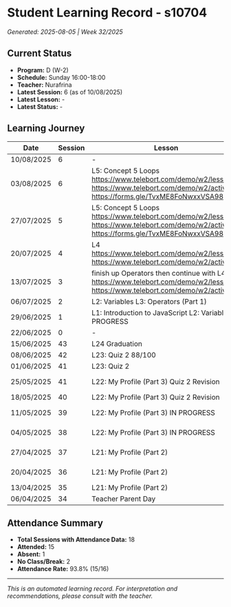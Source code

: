 # Student Learning Record - s10704
*Generated: 2025-08-05 | Week 32/2025*

## Current Status
- **Program:** D (W-2)
- **Schedule:** Sunday 16:00-18:00
- **Teacher:** Nurafrina
- **Latest Session:** 6 (as of 10/08/2025)
- **Latest Lesson:** -
- **Latest Status:** -

## Learning Journey
| Date | Session | Lesson | Attendance | Progress |
|------|---------|--------|------------|----------|
| 10/08/2025 | 6 | - | - | - |
| 03/08/2025 | 6 | L5: Concept 5 Loops https://www.telebort.com/demo/w2/lesson/5 https://www.telebort.com/demo/w2/activity/5  https://forms.gle/TvxME8FoNwxxVSA98 | Nurafrina | Completed |
| 27/07/2025 | 5 | L5: Concept 5 Loops https://www.telebort.com/demo/w2/lesson/5 https://www.telebort.com/demo/w2/activity/5  https://forms.gle/TvxME8FoNwxxVSA98 | Nurafrina | In Progress |
| 20/07/2025 | 4 | L4 https://www.telebort.com/demo/w2/lesson/4 https://www.telebort.com/demo/w2/activity/4 | Nurafrina | Completed |
| 13/07/2025 | 3 | finish up Operators then continue with L4 https://www.telebort.com/demo/w2/lesson/4 https://www.telebort.com/demo/w2/activity/4 | Nurafrina | Completed |
| 06/07/2025 | 2 | L2: Variables  L3: Operators (Part 1) | Nurafrina | Completed |
| 29/06/2025 | 1 | L1: Introduction to JavaScript  L2: Variables IN PROGRESS | Nurafrina | In Progress |
| 22/06/2025 | 0 | - | No Class | - |
| 15/06/2025 | 43 | L24 Graduation | Nurafrina | Graduated |
| 08/06/2025 | 42 | L23: Quiz 2 88/100 | Nurafrina | Completed |
| 01/06/2025 | 41 | L23: Quiz 2 | Absent | - |
| 25/05/2025 | 41 | L22: My Profile (Part 3)  Quiz 2 Revision | Nurafrina | In Progress |
| 18/05/2025 | 40 | L22: My Profile (Part 3)  Quiz 2 Revision | Nurafrina | Completed |
| 11/05/2025 | 39 | L22: My Profile (Part 3) IN PROGRESS | Nurafrina | In Progress |
| 04/05/2025 | 38 | L22: My Profile (Part 3) IN PROGRESS | Nurafrina | In Progress |
| 27/04/2025 | 37 | L21: My Profile (Part 2) | Nurafrina | In Progress |
| 20/04/2025 | 36 | L21: My Profile (Part 2) | Nurafrina | In Progress |
| 13/04/2025 | 35 | L21: My Profile (Part 2) | Nurafrina | Completed |
| 06/04/2025 | 34 | Teacher Parent Day | No Class | - |

## Attendance Summary
- **Total Sessions with Attendance Data:** 18
- **Attended:** 15
- **Absent:** 1
- **No Class/Break:** 2
- **Attendance Rate:** 93.8% (15/16)

---
*This is an automated learning record. For interpretation and recommendations, please consult with the teacher.*